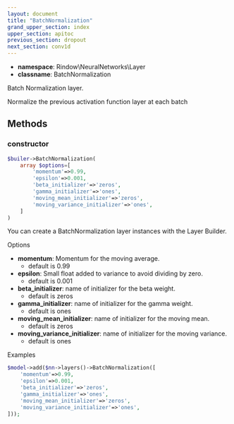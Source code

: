 ```yaml
---
layout: document
title: "BatchNormalization"
grand_upper_section: index
upper_section: apitoc
previous_section: dropout
next_section: conv1d
---
```


- **namespace**: Rindow\NeuralNetworks\Layer
- **classname**: BatchNormalization

Batch Normalization layer.

Normalize the previous activation function layer at each batch

Methods
-------

### constructor
```php
$builer->BatchNormalization(
    array $options=[
        'momentum'=>0.99,
        'epsilon'=>0.001,
        'beta_initializer'=>'zeros',
        'gamma_initializer'=>'ones',
        'moving_mean_initializer'=>'zeros',
        'moving_variance_initializer'=>'ones',
    ]
)
```
You can create a BatchNormalization layer instances with the Layer Builder.

Options

- **momentum**: Momentum for the moving average.
    - default is 0.99
- **epsilon**: Small float added to variance to avoid dividing by zero.
    - default is 0.001
- **beta_initializer**: name of initializer for the beta weight.
    - default is zeros
- **gamma_initializer**: name of initializer for the gamma weight.
    - default is ones
- **moving_mean_initializer**: name of initializer for the moving mean.
    - default is zeros
- **moving_variance_initializer**: name of initializer for the moving variance.
    - default is ones

Examples

```php
$model->add($nn->layers()->BatchNormalization([
    'momentum'=>0.99,
    'epsilon'=>0.001,
    'beta_initializer'=>'zeros',
    'gamma_initializer'=>'ones',
    'moving_mean_initializer'=>'zeros',
    'moving_variance_initializer'=>'ones',
]));
```
